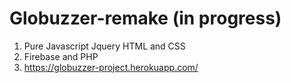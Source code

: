 # Globuzzer-remake (in progress)
1. Pure Javascript Jquery HTML and CSS
2. Firebase and PHP
3. https://globuzzer-project.herokuapp.com/
